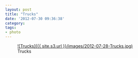 ```yaml
---
layout: post
title: "Trucks"
date: '2012-07-30 09:36:38'
category:
tags:
- photo
---
```


<figure>
  <a href="{{ site.s3.url }}/images/2012-07-28-Trucks.jpg" rel="lightbox" title="Trucks">
  ![Trucks]({{ site.s3.url }}/images/2012-07-28-Trucks.jpg)
  </a>
  <figcaption>Trucks</figcaption>
</figure>
